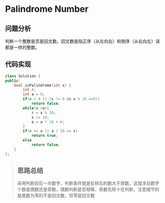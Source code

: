 # Palindrome Number
## 问题分析
判断一个整数是否是回文数。回文数是指正序（从左向右）和倒序（从右向左）读都是一样的整数。
## 代码实现
```cpp
class Solution {
public:
    bool isPalindrome(int x) {
        int r;
        int a = 0;
        if(x < 0 || (x != 0 && x % 10 ==0))
            return false;
        while(x >a){
            r = x % 10;
            x /= 10;
            a = a * 10 + r;
        }
        if(x == a || a / 10 == x)
            return true;
        else
            return false;
    }
};
```
>## 思路总结
>采用判断前后一半数字，判断条件就是反转后的数大于原数，这就涉及数字个数是偶数还是奇数，偶数判断是否相等，奇数先除十在判断，注意细节的是尾数为零的不是回文数，但零是回文数
